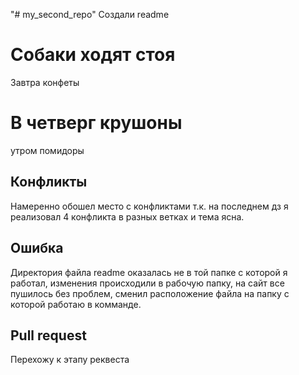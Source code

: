"# my_second_repo" 
Создали readme

# Собаки ходят стоя
Завтра конфеты

# В четверг крушоны

утром помидоры

## Конфликты

Намеренно обошел место с конфликтами т.к. на последнем дз я реализовал 4 конфликта в разных ветках и тема ясна.

## Ошибка

Директория файла readme оказалась не в той папке с которой я работал, изменения происходили в рабочую папку, на сайт все пушилось без проблем, сменил расположение файла на папку с которой работаю в комманде.

## Pull request

Перехожу к этапу реквеста
